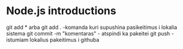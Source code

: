 # Node.js introductions

git add \* arba git add . -komanda kuri supushina pasikeitimus i lokalia sistema
git commit -m "komentaras" - atspindi ka pakeitei
git push - istumiam lokalius pakeitimus i githuba
